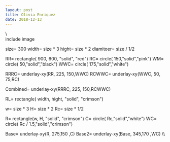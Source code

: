 ```yaml
---
layout: post
title: Olivia Enriquez
date: 2018-12-13
---
```







\\\
include image





size= 300
width= size * 3
hight= size * 2
diamitoer= size / 1/2

RR= rectangle( 900, 600, "solid", "red")
RC= circle( 150,"solid","pink")
WM= circle( 50,"solid","black")
WWC= circle( 175,"solid","white")

RRRC= underlay-xy(RR, 225, 150,WWC)
RCWWC= underlay-xy(WWC, 50, 75,RC)

Combined= underlay-xy(RRRC, 225, 150,RCWWC)

RL= rectangle( width, hight, "solid", "crimson")






w= size * 3
H= size * 2 
Rc= size * 1/2


R= rectangle(w, H, "solid", "crimson")
C= circle( Rc,"solid","white")
WC= circle( Rc / 1.5,"solid","crimson")


Base= underlay-xy(R, 275,150 ,C)
Base2= underlay-xy(Base, 345,170 ,WC)
\\\

























